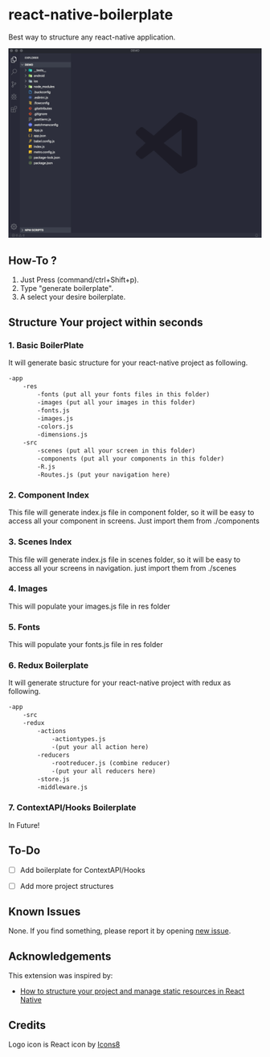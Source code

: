 # react-native-boilerplate

Best way to structure any react-native application.

![Demo](./images/demo.gif)

## How-To ?

1.  Just Press (command/ctrl+Shift+p).
2.  Type "generate boilerplate".
3.  A select your desire boilerplate.

## Structure Your project within seconds

### 1. Basic BoilerPlate

It will generate basic structure for your react-native project as following.

```
-app
	-res
		-fonts (put all your fonts files in this folder)
		-images (put all your images in this folder)
		-fonts.js
		-images.js
		-colors.js
		-dimensions.js
	-src
		-scenes (put all your screen in this folder)
		-components (put all your components in this folder)
		-R.js
		-Routes.js (put your navigation here)

```

### 2. Component Index

This file will generate index.js file in component folder, so it will be easy to access all your component in screens. Just import them from ./components

### 3. Scenes Index

This file will generate index.js file in scenes folder, so it will be easy to access all your screens in navigation. just import them from ./scenes

### 4. Images

This will populate your images.js file in res folder

### 5. Fonts

This will populate your fonts.js file in res folder

### 6. Redux Boilerplate

It will generate structure for your react-native project with redux as following.

```
-app
	-src
	-redux
		-actions
			-actiontypes.js
			-(put your all action here)
		-reducers
			-rootreducer.js (combine reducer)
			-(put your all reducers here)
		-store.js
		-middleware.js

```

### 7. ContextAPI/Hooks Boilerplate

In Future!

## To-Do

- [ ] Add boilerplate for ContextAPI/Hooks

- [ ] Add more project structures

## Known Issues

None.
If you find something, please report it by opening [new issue](https://github.com/rishikeshgaikar/vscode-react-native-boilerplate/issues).

## Acknowledgements

This extension was inspired by:

- [How to structure your project and manage static resources in React Native](https://www.freecodecamp.org/news/how-to-structure-your-project-and-manage-static-resources-in-react-native-6f4cfc947d92/)

## Credits

Logo icon is React icon by [Icons8](https://icons8.com)
